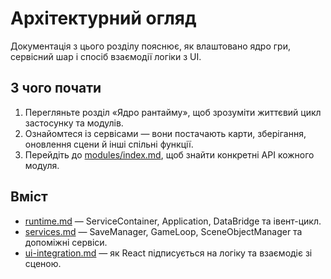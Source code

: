 # Архітектурний огляд

Документація з цього розділу пояснює, як влаштовано ядро гри, сервісний шар і спосіб взаємодії логіки з UI.

## З чого почати

1. Перегляньте розділ «Ядро рантайму», щоб зрозуміти життєвий цикл застосунку та модулів.
2. Ознайомтеся із сервісами — вони постачають карти, зберігання, оновлення сцени й інші спільні функції.
3. Перейдіть до [modules/index.md](../modules/index.md), щоб знайти конкретні API кожного модуля.

## Вміст

- [runtime.md](runtime.md) — ServiceContainer, Application, DataBridge та івент-цикл.
- [services.md](services.md) — SaveManager, GameLoop, SceneObjectManager та допоміжні сервіси.
- [ui-integration.md](ui-integration.md) — як React підписується на логіку та взаємодіє зі сценою.
